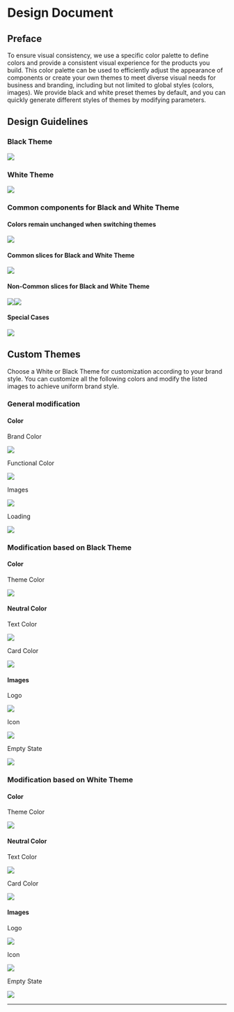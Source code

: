 # Design Document

## Preface&#x20;

To ensure visual consistency, we use a specific color palette to define colors and provide a consistent visual experience for the products you build. This color palette can be used to efficiently adjust the appearance of components or create your own themes to meet diverse visual needs for business and branding, including but not limited to global styles (colors, images). We provide black and white preset themes by default, and you can quickly generate different styles of themes by modifying parameters.

## Design Guidelines <a href="#qag33" id="qag33"></a>

### Black Theme <a href="#ogiyn" id="ogiyn"></a>

![](.gitbook/assets/02-颜色规范-黑色主题.png)

### White Theme <a href="#igpxl" id="igpxl"></a>

![](.gitbook/assets/01-颜色规范-白色主题.png)

### Common components for Black and White Theme&#x20;

#### Colors remain unchanged when switching themes

![](.gitbook/assets/03-黑白主题通用组件.png)

#### Common slices for Black and White Theme

![](.gitbook/assets/04-黑白主题通用切图.png)

#### Non-Common slices for Black and White Theme <a href="#kvvht" id="kvvht"></a>

![](.gitbook/assets/05-不通用切图-黑.png)![](.gitbook/assets/06-不通用切图-白.png)

#### Special Cases <a href="#e3whi" id="e3whi"></a>

![](.gitbook/assets/07-有区分需要单独写黑白文字色.png)

## Custom Themes <a href="#zhbd0" id="zhbd0"></a>

Choose a White or Black Theme for customization according to your brand style. You can customize all the following colors and modify the listed images to achieve uniform brand style.

### General modification <a href="#jy556" id="jy556"></a>

#### **Color**

Brand Color

![](.gitbook/assets/01-通用修改-品牌色.png)

Functional Color

![](.gitbook/assets/02-通用修改-功能色.png)

Images

![](.gitbook/assets/03-通用修改-图片.png)

Loading

![](.gitbook/assets/04-通用修改-loading.png)

### Modification based on Black Theme <a href="#ttldo" id="ttldo"></a>

#### **Color**

Theme Color

![](.gitbook/assets/01-基于黑色主题修改-主题色.png)

#### **Neutral Color**

Text Color

![](.gitbook/assets/02-基于黑色主题修改-文字色.png)

Card Color

![](.gitbook/assets/03-基于黑色主题修改-卡片色.png)

#### **Images**

Logo

![](.gitbook/assets/04-基于黑色主题修改-logo.png)

Icon

![](.gitbook/assets/05-基于黑色主题修改-icon.png)

Empty State

![](.gitbook/assets/06-基于黑色主题修改-空状态.png)

### Modification based on White Theme <a href="#aiaro" id="aiaro"></a>

#### **Color**

Theme Color

![](.gitbook/assets/01-基于白色主题修改-主题色.png)

#### **Neutral Color**

Text Color

![](<.gitbook/assets/02-基于白色主题修改-文字色 (1).png>)

Card Color

![](.gitbook/assets/03-基于白色主题修改-卡片色.png)

#### **Images**

Logo

![](.gitbook/assets/04-基于白色主题修改-logo.png)

Icon

![](<.gitbook/assets/05-基于白色主题修改-icon (1).png>)

Empty State

![](<.gitbook/assets/06-基于白色主题修改-空状态 (1).png>)

****
